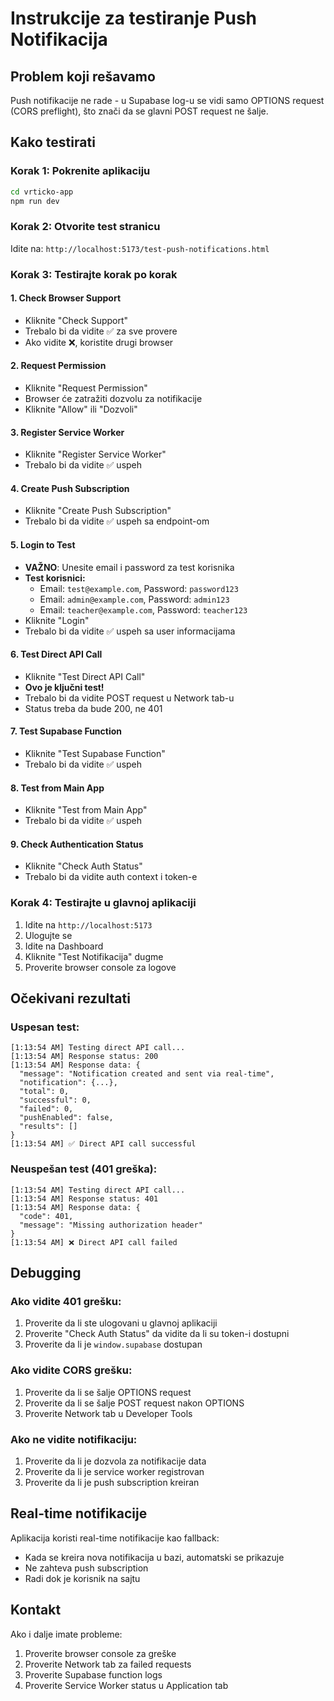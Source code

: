 # Instrukcije za testiranje Push Notifikacija

## Problem koji rešavamo
Push notifikacije ne rade - u Supabase log-u se vidi samo OPTIONS request (CORS preflight), što znači da se glavni POST request ne šalje.

## Kako testirati

### Korak 1: Pokrenite aplikaciju
```bash
cd vrticko-app
npm run dev
```

### Korak 2: Otvorite test stranicu
Idite na: `http://localhost:5173/test-push-notifications.html`

### Korak 3: Testirajte korak po korak

#### 1. Check Browser Support
- Kliknite "Check Support"
- Trebalo bi da vidite ✅ za sve provere
- Ako vidite ❌, koristite drugi browser

#### 2. Request Permission
- Kliknite "Request Permission"
- Browser će zatražiti dozvolu za notifikacije
- Kliknite "Allow" ili "Dozvoli"

#### 3. Register Service Worker
- Kliknite "Register Service Worker"
- Trebalo bi da vidite ✅ uspeh

#### 4. Create Push Subscription
- Kliknite "Create Push Subscription"
- Trebalo bi da vidite ✅ uspeh sa endpoint-om

#### 5. Login to Test
- **VAŽNO**: Unesite email i password za test korisnika
- **Test korisnici:**
  - Email: `test@example.com`, Password: `password123`
  - Email: `admin@example.com`, Password: `admin123`
  - Email: `teacher@example.com`, Password: `teacher123`
- Kliknite "Login"
- Trebalo bi da vidite ✅ uspeh sa user informacijama

#### 6. Test Direct API Call
- Kliknite "Test Direct API Call"
- **Ovo je ključni test!**
- Trebalo bi da vidite POST request u Network tab-u
- Status treba da bude 200, ne 401

#### 7. Test Supabase Function
- Kliknite "Test Supabase Function"
- Trebalo bi da vidite ✅ uspeh

#### 8. Test from Main App
- Kliknite "Test from Main App"
- Trebalo bi da vidite ✅ uspeh

#### 9. Check Authentication Status
- Kliknite "Check Auth Status"
- Trebalo bi da vidite auth context i token-e

### Korak 4: Testirajte u glavnoj aplikaciji

1. Idite na `http://localhost:5173`
2. Ulogujte se
3. Idite na Dashboard
4. Kliknite "Test Notifikacija" dugme
5. Proverite browser console za logove

## Očekivani rezultati

### Uspesan test:
```
[1:13:54 AM] Testing direct API call...
[1:13:54 AM] Response status: 200
[1:13:54 AM] Response data: {
  "message": "Notification created and sent via real-time",
  "notification": {...},
  "total": 0,
  "successful": 0,
  "failed": 0,
  "pushEnabled": false,
  "results": []
}
[1:13:54 AM] ✅ Direct API call successful
```

### Neuspešan test (401 greška):
```
[1:13:54 AM] Testing direct API call...
[1:13:54 AM] Response status: 401
[1:13:54 AM] Response data: {
  "code": 401,
  "message": "Missing authorization header"
}
[1:13:54 AM] ❌ Direct API call failed
```

## Debugging

### Ako vidite 401 grešku:
1. Proverite da li ste ulogovani u glavnoj aplikaciji
2. Proverite "Check Auth Status" da vidite da li su token-i dostupni
3. Proverite da li je `window.supabase` dostupan

### Ako vidite CORS grešku:
1. Proverite da li se šalje OPTIONS request
2. Proverite da li se šalje POST request nakon OPTIONS
3. Proverite Network tab u Developer Tools

### Ako ne vidite notifikaciju:
1. Proverite da li je dozvola za notifikacije data
2. Proverite da li je service worker registrovan
3. Proverite da li je push subscription kreiran

## Real-time notifikacije

Aplikacija koristi real-time notifikacije kao fallback:
- Kada se kreira nova notifikacija u bazi, automatski se prikazuje
- Ne zahteva push subscription
- Radi dok je korisnik na sajtu

## Kontakt

Ako i dalje imate probleme:
1. Proverite browser console za greške
2. Proverite Network tab za failed requests
3. Proverite Supabase function logs
4. Proverite Service Worker status u Application tab
